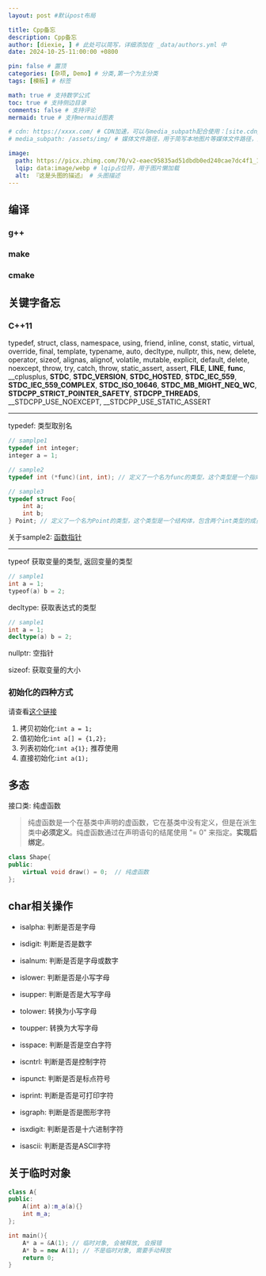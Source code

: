 ```yaml
---
layout: post #默认post布局

title: Cpp备忘
description: Cpp备忘
author: [diexie, ] # 此处可以简写，详细添加在 _data/authors.yml 中
date: 2024-10-25-11:00:00 +0800

pin: false # 置顶
categories: [杂项, Demo] # 分类,第一个为主分类
tags: [模板] # 标签

math: true # 支持数学公式
toc: true # 支持侧边目录
comments: false # 支持评论
mermaid: true # 支持mermaid图表

# cdn: https://xxxx.com/ # CDN加速，可以与media_subpath配合使用：[site.cdn/][page.media_subpath/]file.ext
# media_subpath: /assets/img/ # 媒体文件路径，用于简写本地图片等媒体文件路径，注意：封面图路径**会受影响**

image:
  path: https://picx.zhimg.com/70/v2-eaec95835ad51dbdb0ed240cae7dc4f1_1440w.avis?source=172ae18b&biz_tag=Post # 封面图
  lqip: data:image/webp # lqip占位符，用于图片懒加载
  alt: 『这是头图的描述』 # 头图描述
---
```

## 编译

### g++

### make

### cmake

## 关键字备忘

### C++11

typedef, struct, class, namespace, using, friend, inline, const, static, virtual, override, final, template, typename, auto, decltype, nullptr, this, new, delete, operator, sizeof, alignas, alignof, volatile, mutable, explicit, default, delete, noexcept, throw, try, catch, throw, static_assert, assert, __FILE__, __LINE__, __func__, __cplusplus, __STDC__, __STDC_VERSION__, __STDC_HOSTED__, __STDC_IEC_559__, __STDC_IEC_559_COMPLEX__, __STDC_ISO_10646__, __STDC_MB_MIGHT_NEQ_WC__, __STDCPP_STRICT_POINTER_SAFETY__, __STDCPP_THREADS__, __STDCPP_USE_NOEXCEPT, __STDCPP_USE_STATIC_ASSERT

-----------------

typedef: 类型取别名

```cpp
// samplpe1
typedef int integer;
integer a = 1;

// sample2
typedef int (*func)(int, int); // 定义了一个名为func的类型，这个类型是一个指向函数的指针，这个函数接受两个int类型的参数，并返回一个int类型的值。

// sample3
typedef struct Foo{
    int a;
    int b;
} Point; // 定义了一个名为Point的类型，这个类型是一个结构体，包含两个int类型的成员变量a和b。
```

关于sample2: [函数指针](https://www.runoob.com/w3cnote/cpp-func-pointer.html)

-----------------

typeof 获取变量的类型, 返回变量的类型

```cpp
// sample1
int a = 1;
typeof(a) b = 2; 
```

decltype: 获取表达式的类型

```cpp
// sample1
int a = 1;
decltype(a) b = 2; 
```

nullptr: 空指针

sizeof: 获取变量的大小

### 初始化的四种方式

请查看[这个链接](https://www.cnblogs.com/tengzijian/p/17964231)

1. 拷贝初始化:`int a = 1;`
2. 值初始化:`int a[] = {1,2};`
3. 列表初始化:`int a{1};` 推荐使用
4. 直接初始化:`int a(1);`

## 多态

接口类: 纯虚函数
> 纯虚函数是一个在基类中声明的虚函数，它在基类中没有定义，但是在派生类中**必须定义**。纯虚函数通过在声明语句的结尾使用 "= 0" 来指定。**实现后绑定**。

```cpp
class Shape{
public:
    virtual void draw() = 0;  // 纯虚函数
};
```

## char相关操作

- isalpha: 判断是否是字母
- isdigit: 判断是否是数字
- isalnum: 判断是否是字母或数字
- islower: 判断是否是小写字母
- isupper: 判断是否是大写字母
- tolower: 转换为小写字母
- toupper: 转换为大写字母

- isspace: 判断是否是空白字符
- iscntrl: 判断是否是控制字符
- ispunct: 判断是否是标点符号
- isprint: 判断是否是可打印字符
- isgraph: 判断是否是图形字符
- isxdigit: 判断是否是十六进制字符
- isascii: 判断是否是ASCII字符

## 关于临时对象

```cpp
class A{
public:
    A(int a):m_a(a){}
    int m_a;
};

int main(){
    A* a = &A(1); // 临时对象, 会被释放, 会报错
    A* b = new A(1); // 不是临时对象, 需要手动释放
    return 0;
}
```

